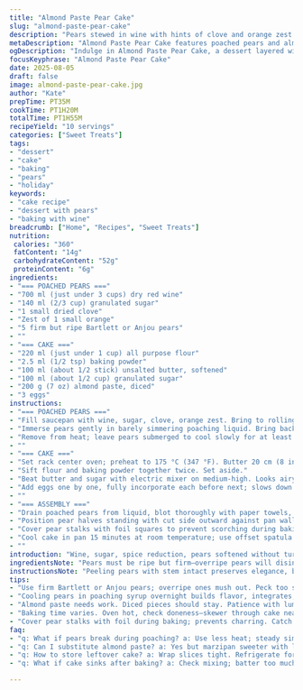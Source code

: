 ```yaml
---
title: "Almond Paste Pear Cake"
slug: "almond-paste-pear-cake"
description: "Pears stewed in wine with hints of clove and orange zest. A dense cake packed with diced almond paste for texture. Moist crumb, aromatic from dark spices. Uses cinnamon replaced with clove, and adds orange zest to poaching liquid. Less sugar, more flour for sturdier crumb. Pairs pears pressed against pan for visual impact, cake bakes wrapped stems in foil to avoid burning. Poached fruit cooled slowly in syrup for flavor depth. Baking times and steps shifted slightly to balance moist pears and bake through almond paste pieces."
metaDescription: "Almond Paste Pear Cake features poached pears and almond paste, rich texture, and spices – a French-inspired dessert that impresses."
ogDescription: "Indulge in Almond Paste Pear Cake, a dessert layered with poached pears and almond flavor, packed with rich textures and aromatic spices."
focusKeyphrase: "Almond Paste Pear Cake"
date: 2025-08-05
draft: false
image: almond-paste-pear-cake.jpg
author: "Kate"
prepTime: PT35M
cookTime: PT1H20M
totalTime: PT1H55M
recipeYield: "10 servings"
categories: ["Sweet Treats"]
tags:
- "dessert"
- "cake"
- "baking"
- "pears"
- "holiday"
keywords:
- "cake recipe"
- "dessert with pears"
- "baking with wine"
breadcrumb: ["Home", "Recipes", "Sweet Treats"]
nutrition: 
 calories: "360"
 fatContent: "14g"
 carbohydrateContent: "52g"
 proteinContent: "6g"
ingredients:
- "=== POACHED PEARS ==="
- "700 ml (just under 3 cups) dry red wine"
- "140 ml (2/3 cup) granulated sugar"
- "1 small dried clove"
- "Zest of 1 small orange"
- "5 firm but ripe Bartlett or Anjou pears"
- ""
- "=== CAKE ==="
- "220 ml (just under 1 cup) all purpose flour"
- "2.5 ml (1/2 tsp) baking powder"
- "100 ml (about 1/2 stick) unsalted butter, softened"
- "100 ml (about 1/2 cup) granulated sugar"
- "200 g (7 oz) almond paste, diced"
- "3 eggs"
instructions:
- "=== POACHED PEARS ==="
- "Fill saucepan with wine, sugar, clove, orange zest. Bring to rolling boil; hear syrup bubble briskly before dropping heat. Simmer 2 minutes to dissolve sugar fully and bloom aromatics. Peel pears carefully keeping stalks intact. Halve pears and stalks lengthwise. Use melon baller to scoop cores avoiding seeds. Watch skin to prevent tearing."
- "Immerse pears gently in barely simmering poaching liquid. Bring back to boil—watch for tip of pear gently floating and tiny bubbles swirling. Simmer 8 to 12 minutes depending on firmness. Pears soften slightly but hold shape—skin will wrinkle gently, not collapse."
- "Remove from heat; leave pears submerged to cool slowly for at least 4 hours or overnight in fridge. This slow cool builds flavor and tenderizes flesh without musking texture."
- ""
- "=== CAKE ==="
- "Set rack center oven; preheat to 175 °C (347 °F). Butter 20 cm (8 inch) spring-form pan liberally. Line base with parchment paper, pressing paper firmly to base edges—steam prevents slip during baking."
- "Sift flour and baking powder together twice. Set aside."
- "Beat butter and sugar with electric mixer on medium-high. Looks airy and pale—should take 4-5 minutes; pancake consistency with visible butter grain. Fold in diced almond paste gradually, letting the mixer work past lumps—some small chunks remain, crunch expected."
- "Add eggs one by one, fully incorporate each before next; slows down emulsification but balances batter hold. Last egg, mix about 2 minutes until batter lighter, ribbon stage achieved. Turn mixer to low and sifted dry ingredients in two additions; fold just until flour disappears. Avoid overmixing to keep cake tender."
- ""
- "=== ASSEMBLY ==="
- "Drain poached pears from liquid, blot thoroughly with paper towels, don’t let sogginess sit. Reserve poaching syrup for cocktails or syrups later."
- "Position pear halves standing with cut side outward against pan walls; discard any stubby bases for sturdiness. Pour batter into middle, distributing evenly into corners so batter lifts pears gently."
- "Cover pear stalks with foil squares to prevent scorching during baking. Set pan center rack; bake 1 hour 20 minutes, checking doneness starting at 1:10 mark—insert wooden skewer into thickest cake zone and between pear pieces. Skewer comes out sticky but without raw batter. Look for golden-brown top, crack forming around pear edges."
- "Cool cake in pan 15 minutes at room temperature; use offset spatula to loosen sides carefully before unclipping to prevent breakage. Transfer onto wire rack to finish cooling—cake firming as it cools. Pears slightly soften against crumb, juicy but intact."
- ""
introduction: "Wine, sugar, spice reduction, pears softened without turning to mush. Almond paste diced, not melted fully for texture variation in cake crumb. Pears stand tall pressed against pan, slices subtly wedged to anchor in place during bake. Molten wine syrup imbues fruit flesh as it cools overnight—patience and time work magic here. Measurement nudged: less sugar than norm, balances against wine’s tannin and almond paste sweetness. Vanilla removed; clove swapped for cinnamon, orange zest adds brightness. The internal almond paste chunks create chewy bursts within tender crumb, breaks monotony. Not fragile, cake holds shape well—ideal for slicing thick, rich wedges. Sturdy cake batter enables elegant pear presentation without collapsing. Tips included on poach timing and checking cake with skewers instead of timers. Essential to cool pears slowly, drying prior to baking. Stem protection mandatory."
ingredientsNote: "Pears must be ripe but firm—overripe pears will disintegrate during poaching and baking phases. Bartlett preferred for sweetness; Anjou gives slight tartness; either works if fruits are fresh. Wine choice impacts final flavor heavily. Dry red wine is standard but fruity fruity or aged can change profile. Sub clove with cinnamon if needed, but avoid overpowering spices that mask pear delicacy. Orange zest adds citrus lift; can swap with lemon if preferred. Almond paste differs from marzipan—less sweet, more almond taste; diced for bursts but can be grated for finer distribution. Unsalted butter best for control—salted can cause uneven saltiness flower crumb. Flour amount increased from original for structural balance. Sugar reduced by 20% to prevent oversweetness given poached pear syrup absorbed."
instructionsNote: "Peeling pears with stem intact preserves elegance, but peeling in halves helps maintain shape during poaching—peels soften but won't fall apart if handled carefully. Poaching timing varies with ripeness; observe bubbles and pear texture, test with finger tip—slight give but no mushiness. Cooling pears in syrup overnight integrates flavors deeply—skip cool soak, pears risk drying out and flavor fades. Cake batter consistency easier to gauge visually and tactilely than by time. Diced almond paste integrating is slow process; be patient mixing to break down lumps while preserving texture. Baking with pear stalks exposed risks burning; wrap immediately once batter poured. Toothpick tests standard but check near pears to avoid uncooked pockets. Cooling in pan avoids collapsing before cake sets. Rest cake before slicing for clean cuts. Reserved poaching syrup is multipurpose: reduce for glaze or mix into drinks."
tips:
- "Use firm Bartlett or Anjou pears; overripe ones mush out. Peck too soft; no structure for cake. Simmer gently, check for slight give."
- "Cooling pears in poaching syrup overnight builds flavor, integrates; skip it, pears risk concentration loss. Patience matters with flavor."
- "Almond paste needs work. Diced pieces should stay. Patience with lumps. Fold it into butter, don’t rush. Crunch expected, mix slowly."
- "Baking time varies. Oven hot, check doneness—skewer through cake near pears. Sticky but no raw batter. Golden on top, look for cracks."
- "Cover pear stalks with foil during baking; prevents charring. Catch them early, trim pear bases for stability against pan walls. Tidy edges."
faq:
- "q: What if pears break during poaching? a: Use less heat; steady simmer. Keep an eye, don’t crowd pot. Aim too soft fails, too firm too."
- "q: Can I substitute almond paste? a: Yes but marzipan sweeter with less almond depth. Grate instead of dice if needed; uniform texture."
- "q: How to store leftover cake? a: Wrap slices tight. Refrigerate for freshness. Can freeze; thaw by leaving out, preserve textures well."
- "q: What if cake sinks after baking? a: Check mixing; batter too much air can collapse. Ensure even baking and cooling, avoid drafts."

---
```

